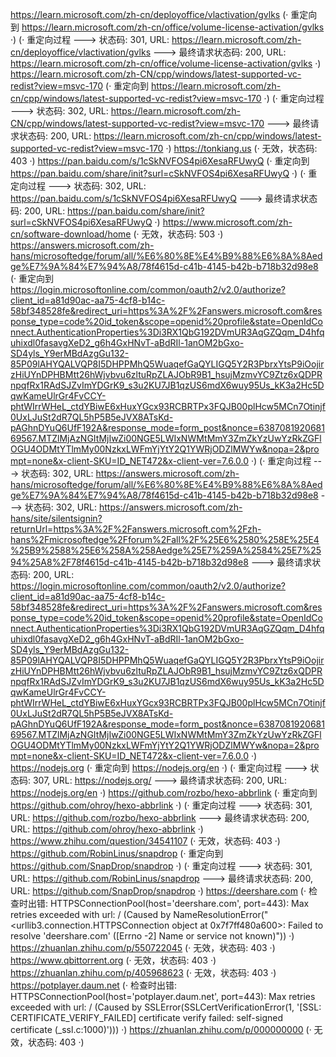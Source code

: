 https://learn.microsoft.com/zh-cn/deployoffice/vlactivation/gvlks (· 重定向到 https://learn.microsoft.com/zh-cn/office/volume-license-activation/gvlks ·)
(· 重定向过程 ---> 状态码: 301, URL: https://learn.microsoft.com/zh-cn/deployoffice/vlactivation/gvlks ---> 最终请求状态码: 200, URL: https://learn.microsoft.com/zh-cn/office/volume-license-activation/gvlks ·)
https://learn.microsoft.com/zh-CN/cpp/windows/latest-supported-vc-redist?view=msvc-170 (· 重定向到 https://learn.microsoft.com/zh-cn/cpp/windows/latest-supported-vc-redist?view=msvc-170 ·)
(· 重定向过程 ---> 状态码: 302, URL: https://learn.microsoft.com/zh-CN/cpp/windows/latest-supported-vc-redist?view=msvc-170 ---> 最终请求状态码: 200, URL: https://learn.microsoft.com/zh-cn/cpp/windows/latest-supported-vc-redist?view=msvc-170 ·)
https://tonkiang.us (· 无效，状态码: 403 ·)
https://pan.baidu.com/s/1cSkNVFOS4pi6XesaRFUwyQ (· 重定向到 https://pan.baidu.com/share/init?surl=cSkNVFOS4pi6XesaRFUwyQ ·)
(· 重定向过程 ---> 状态码: 302, URL: https://pan.baidu.com/s/1cSkNVFOS4pi6XesaRFUwyQ ---> 最终请求状态码: 200, URL: https://pan.baidu.com/share/init?surl=cSkNVFOS4pi6XesaRFUwyQ ·)
https://www.microsoft.com/zh-cn/software-download/home (· 无效，状态码: 503 ·)
https://answers.microsoft.com/zh-hans/microsoftedge/forum/all/%E6%80%8E%E4%B9%88%E6%8A%8Aedge%E7%9A%84%E7%94%A8/78f4615d-c41b-4145-b42b-b718b32d98e8 (· 重定向到 https://login.microsoftonline.com/common/oauth2/v2.0/authorize?client_id=a81d90ac-aa75-4cf8-b14c-58bf348528fe&redirect_uri=https%3A%2F%2Fanswers.microsoft.com&response_type=code%20id_token&scope=openid%20profile&state=OpenIdConnect.AuthenticationProperties%3Di3RX1QbG192DVmUR3AqGZQqm_D4hfquhixdl0fasavgXeD2_g6h4GxHNvT-aBdRIl-1anOM2bGxo-SD4yls_Y9erMBdAzgGu132-85P09lAHYQALVQP8I5DHPPMhQ5WuaqefGaQYLIGQ5Y2R3PbrxYtsP9iOojirzHiUYnDPHBMtt26hWjvbvu6zltuRpZLAJObR9B1_hsujMzmvYC9Ztz6xQDPRnpqfRx1RAdSJZvImYDGrK9_s3u2KU7JB1qzUS6mdX6wuy95Us_kK3a2Hc5DqwKameUlrGr4FvCCY-phtWIrrWHeL_ctdYBiwE6xHuxYGcx93RCBRTPx3FQJB00plHcw5MCn7Otinjf0UxLJuSt2dR7QL5hP5B5eJVX8ATsKd-pAGhnDYuQ6UfF192A&response_mode=form_post&nonce=638708192068169567.MTZlMjAzNGItMjIwZi00NGE5LWIxNWMtMmY3ZmZkYzUwYzRkZGFlOGU4ODMtYTlmMy00NzkxLWFmYjYtY2Q1YWRjODZlMWYw&nopa=2&prompt=none&x-client-SKU=ID_NET472&x-client-ver=7.6.0.0 ·)
(· 重定向过程 ---> 状态码: 302, URL: https://answers.microsoft.com/zh-hans/microsoftedge/forum/all/%E6%80%8E%E4%B9%88%E6%8A%8Aedge%E7%9A%84%E7%94%A8/78f4615d-c41b-4145-b42b-b718b32d98e8 ---> 状态码: 302, URL: https://answers.microsoft.com/zh-hans/site/silentsignin?returnUrl=https%3A%2F%2Fanswers.microsoft.com%2Fzh-hans%2Fmicrosoftedge%2Fforum%2Fall%2F%25E6%2580%258E%25E4%25B9%2588%25E6%258A%258Aedge%25E7%259A%2584%25E7%2594%25A8%2F78f4615d-c41b-4145-b42b-b718b32d98e8 ---> 最终请求状态码: 200, URL: https://login.microsoftonline.com/common/oauth2/v2.0/authorize?client_id=a81d90ac-aa75-4cf8-b14c-58bf348528fe&redirect_uri=https%3A%2F%2Fanswers.microsoft.com&response_type=code%20id_token&scope=openid%20profile&state=OpenIdConnect.AuthenticationProperties%3Di3RX1QbG192DVmUR3AqGZQqm_D4hfquhixdl0fasavgXeD2_g6h4GxHNvT-aBdRIl-1anOM2bGxo-SD4yls_Y9erMBdAzgGu132-85P09lAHYQALVQP8I5DHPPMhQ5WuaqefGaQYLIGQ5Y2R3PbrxYtsP9iOojirzHiUYnDPHBMtt26hWjvbvu6zltuRpZLAJObR9B1_hsujMzmvYC9Ztz6xQDPRnpqfRx1RAdSJZvImYDGrK9_s3u2KU7JB1qzUS6mdX6wuy95Us_kK3a2Hc5DqwKameUlrGr4FvCCY-phtWIrrWHeL_ctdYBiwE6xHuxYGcx93RCBRTPx3FQJB00plHcw5MCn7Otinjf0UxLJuSt2dR7QL5hP5B5eJVX8ATsKd-pAGhnDYuQ6UfF192A&response_mode=form_post&nonce=638708192068169567.MTZlMjAzNGItMjIwZi00NGE5LWIxNWMtMmY3ZmZkYzUwYzRkZGFlOGU4ODMtYTlmMy00NzkxLWFmYjYtY2Q1YWRjODZlMWYw&nopa=2&prompt=none&x-client-SKU=ID_NET472&x-client-ver=7.6.0.0 ·)
https://nodejs.org (· 重定向到 https://nodejs.org/en ·)
(· 重定向过程 ---> 状态码: 307, URL: https://nodejs.org/ ---> 最终请求状态码: 200, URL: https://nodejs.org/en ·)
https://github.com/rozbo/hexo-abbrlink (· 重定向到 https://github.com/ohroy/hexo-abbrlink ·)
(· 重定向过程 ---> 状态码: 301, URL: https://github.com/rozbo/hexo-abbrlink ---> 最终请求状态码: 200, URL: https://github.com/ohroy/hexo-abbrlink ·)
https://www.zhihu.com/question/34541107 (· 无效，状态码: 403 ·)
https://github.com/RobinLinus/snapdrop (· 重定向到 https://github.com/SnapDrop/snapdrop ·)
(· 重定向过程 ---> 状态码: 301, URL: https://github.com/RobinLinus/snapdrop ---> 最终请求状态码: 200, URL: https://github.com/SnapDrop/snapdrop ·)
https://deershare.com (· 检查时出错: HTTPSConnectionPool(host='deershare.com', port=443): Max retries exceeded with url: / (Caused by NameResolutionError("<urllib3.connection.HTTPSConnection object at 0x7f7ff480a600>: Failed to resolve 'deershare.com' ([Errno -2] Name or service not known)")) ·)
https://zhuanlan.zhihu.com/p/550722045 (· 无效，状态码: 403 ·)
https://www.qbittorrent.org (· 无效，状态码: 403 ·)
https://zhuanlan.zhihu.com/p/405968623 (· 无效，状态码: 403 ·)
https://potplayer.daum.net (· 检查时出错: HTTPSConnectionPool(host='potplayer.daum.net', port=443): Max retries exceeded with url: / (Caused by SSLError(SSLCertVerificationError(1, '[SSL: CERTIFICATE_VERIFY_FAILED] certificate verify failed: self-signed certificate (_ssl.c:1000)'))) ·)
https://zhuanlan.zhihu.com/p/000000000 (· 无效，状态码: 403 ·)
